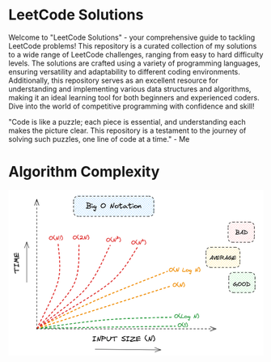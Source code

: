 # LeetCode Solutions

Welcome to "LeetCode Solutions" - your comprehensive guide to tackling LeetCode problems! This repository is a curated collection of my solutions to a wide range of LeetCode challenges, ranging from easy to hard difficulty levels. The solutions are crafted using a variety of programming languages, ensuring versatility and adaptability to different coding environments. Additionally, this repository serves as an excellent resource for understanding and implementing various data structures and algorithms, making it an ideal learning tool for both beginners and experienced coders. Dive into the world of competitive programming with confidence and skill!

"Code is like a puzzle; each piece is essential, and understanding each makes the picture clear. This repository is a testament to the journey of solving such puzzles, one line of code at a time." - Me


# Algorithm Complexity

<img src = "img/BigONotation.png"> 
